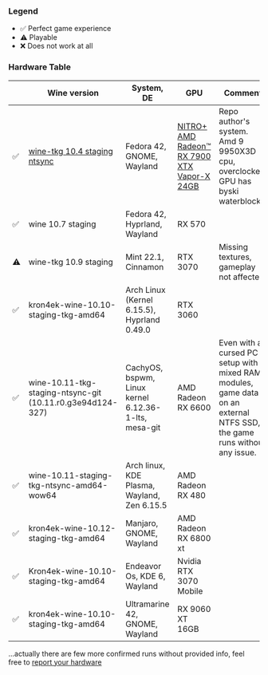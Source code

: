 ### Legend

- ✅ Perfect game experience
- ⚠️ Playable 
- ❌ Does not work at all

### Hardware Table

| | Wine version | System, DE | GPU | Comment |
|-|--------------|------------|-----|---------|
| ✅ | [wine-tkg 10.4 staging ntsync](https://github.com/future-XD/wine-tkg-staging-ntsync-git) | Fedora 42, GNOME, Wayland | [NITRO+ AMD Radeon™ RX 7900 XTX Vapor-X 24GB](https://www.sapphiretech.com/en/consumer/nitro-radeon-rx-7900-xtx-vaporx-24g-gddr6) | Repo author's system. Amd 9 9950X3D cpu, overclocked. GPU has byski waterblock.
| ✅ | wine 10.7 staging | Fedora 42, Hyprland, Wayland | RX 570 | 
| ⚠️ | wine-tkg 10.9 staging | Mint 22.1, Cinnamon | RTX 3070 | Missing textures, gameplay not affected |
| ✅ | kron4ek-wine-10.10-staging-tkg-amd64 | Arch Linux (Kernel 6.15.5), Hyprland 0.49.0 | RTX 3060 |
| ✅ | wine-10.11-tkg-staging-ntsync-git (10.11.r0.g3e94d124-327) | CachyOS, bspwm, Linux kernel 6.12.36-1-lts, mesa-git | AMD Radeon RX 6600 | Even with a cursed PC setup with mixed RAM modules, game data on an external NTFS SSD, the game runs without any issue.
| ✅ | wine-10.11-staging-tkg-ntsync-amd64-wow64 | Arch linux, KDE Plasma, Wayland, Zen 6.15.5 | AMD Radeon RX 480 |
| ✅ | kron4ek-wine-10.12-staging-tkg-amd64 | Manjaro, GNOME, Wayland | AMD Radeon RX 6800 xt |
| ✅ | Kron4ek-wine-10.10-staging-tkg-amd64 | Endeavor Os, KDE 6, Wayland | Nvidia RTX 3070 Mobile | 
| ✅ | kron4ek-wine-10.10-staging-tkg-amd64 | Ultramarine 42, GNOME, Wayland | RX 9060 XT 16GB | 


...actually there are few more confirmed runs without provided info, feel free to [report your hardware](https://github.com/aamaanaa/strinova-linux/issues/new/choose)
